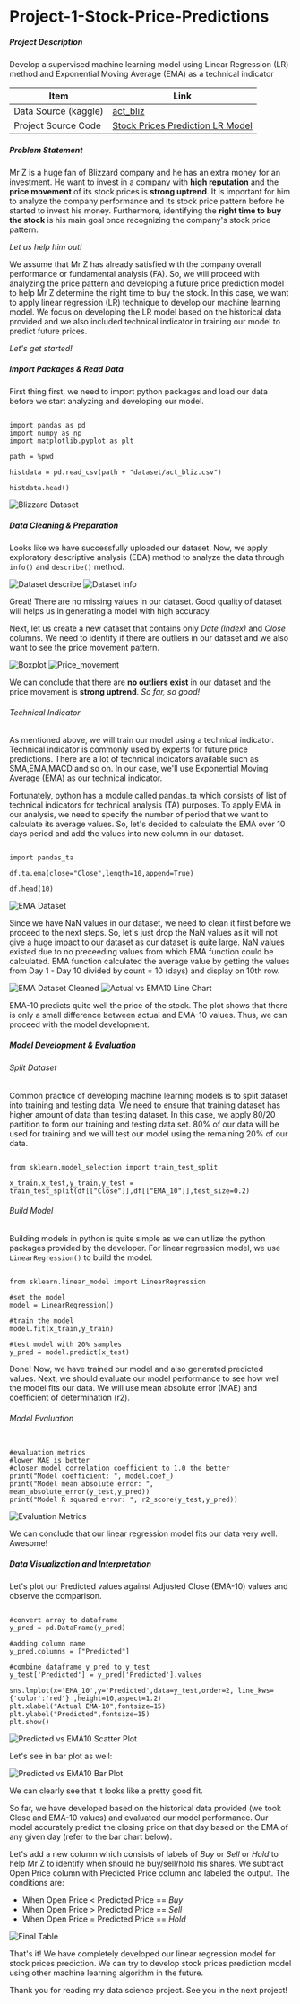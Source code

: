# Project-1-Stock-Price-Predictions


##### Project Description

Develop a supervised machine learning model using Linear Regression (LR) method and Exponential Moving Average (EMA) as a technical indicator


|Item|Link|
|---|---|
|Data Source (kaggle)|[act_bliz](https://www.kaggle.com/datasets/psycon/game-companies-historical-stock-price-2022-04?select=act_bliz.csv)|
|Project Source Code|[Stock Prices Prediction LR Model](https://github.com/harishusnan/Project-1-Stock-Price-Prediction/blob/main/Blizzard%20LR%20Model.ipynb)|

##### Problem Statement

Mr Z is a huge fan of Blizzard company and he has an extra money for an investment. He want to invest in a company with **high reputation** and the **price movement** of its stock prices is **strong uptrend**. It is important for him to analyze the company performance and its stock price pattern before he started to invest his money. Furthermore, identifying the **right time to buy the stock** is his main goal once recognizing the company's stock price pattern.



*Let us help him out!*

We assume that Mr Z has already satisfied with the company overall performance or fundamental analysis (FA). So, we will proceed with analyzing the price pattern and developing a future price prediction model to help Mr Z determine the right time to buy the stock. In this case, we want to apply linear regression (LR) technique to develop our machine learning model. We focus on developing the LR model based on the historical data provided and we also included technical indicator in training our model to predict future prices.



*Let's get started!*


##### Import Packages & Read Data

First thing first, we need to import python packages and load our data before we start analyzing and developing our model.

```ipynb

import pandas as pd
import numpy as np
import matplotlib.pyplot as plt

path = %pwd

histdata = pd.read_csv(path + "dataset/act_bliz.csv")

histdata.head()

```

![Blizzard Dataset](https://github.com/harishusnan/Project-1-Stock-Price-Prediction/blob/main/images/Dataset.png)

##### Data Cleaning & Preparation

Looks like we have successfully uploaded our dataset. Now, we apply exploratory descriptive analysis (EDA) method to analyze the data through ```info()``` and ```describe()``` method. 

![Dataset describe](https://github.com/harishusnan/Project-1-Stock-Price-Prediction/blob/main/images/Dataset_describe.png)
![Dataset info](https://github.com/harishusnan/Project-1-Stock-Price-Prediction/blob/main/images/Dataset_info.png)

Great! There are no missing values in our dataset. Good quality of dataset will helps us in generating a model with high accuracy.

Next, let us create a new dataset that contains only *Date (Index)* and *Close* columns. We need to identify if there are outliers in our dataset and we also want to see the price movement pattern.

![Boxplot](https://github.com/harishusnan/Project-1-Stock-Price-Prediction/blob/main/images/Boxplot.png)
![Price_movement](https://github.com/harishusnan/Project-1-Stock-Price-Prediction/blob/main/images/Price_Movement.png)

We can conclude that there are **no outliers exist** in our dataset and the price movement is **strong uptrend**.
*So far, so good!*

###### Technical Indicator

As mentioned above, we will train our model using a technical indicator. Technical indicator is commonly used by experts for future price predictions. There are a lot of technical indicators available such as SMA,EMA,MACD and so on. In our case, we'll use Exponential Moving Average (EMA) as our technical indicator. 

Fortunately, python has a module called pandas_ta which consists of list of technical indicators for technical analysis (TA) purposes. To apply EMA in our analysis, we need to specify the number of period that we want to calculate its average values. So, let's decided to calculate the EMA over 10 days period and add the values into new column in our dataset.

```

import pandas_ta

df.ta.ema(close="Close",length=10,append=True)

df.head(10)

```

![EMA Dataset](https://github.com/harishusnan/Project-1-Stock-Price-Prediction/blob/main/images/Dataset_EMA10.png)

Since we have NaN values in our dataset, we need to clean it first before we proceed to the next steps. So, let's just drop the NaN values as it will not give a huge impact to our dataset as our dataset is quite large. NaN values existed due to no preceeding values from which EMA function could be calculated. EMA function calculated the average value by getting the values from Day 1 - Day 10 divided by count = 10 (days) and display on 10th row.

![EMA Dataset Cleaned](https://github.com/harishusnan/Project-1-Stock-Price-Prediction/blob/main/images/Dataset_EMA10_cleaned.png)
![Actual vs EMA10 Line Chart](https://github.com/harishusnan/Project-1-Stock-Price-Prediction/blob/main/images/Actual_vs_EMA10_Linechart.png)

EMA-10 predicts quite well the price of the stock. The plot shows that there is only a small difference between actual and EMA-10 values. Thus, we can proceed with the model development.



##### Model Development & Evaluation

###### Split Dataset

Common practice of developing machine learning models is to split dataset into training and testing data. We need to ensure that training dataset has higher amount of data than testing dataset. In this case, we apply 80/20 partition to form our training and testing data set. 80% of our data will be used for training and we will test our model using the remaining 20% of our data.

```

from sklearn.model_selection import train_test_split

x_train,x_test,y_train,y_test = train_test_split(df[["Close"]],df[["EMA_10"]],test_size=0.2)

```

###### Build Model

Building models in python is quite simple as we can utilize the python packages provided by the developer. For linear regression model, we use ``` LinearRegression() ``` to build the model.

```

from sklearn.linear_model import LinearRegression

#set the model
model = LinearRegression()

#train the model
model.fit(x_train,y_train)

#test model with 20% samples
y_pred = model.predict(x_test)

```


Done! Now, we have trained our model and also generated predicted values. Next, we should evaluate our model performance to see how well the model fits our data. We will use mean absolute error (MAE) and coefficient of determination (r2).


###### Model Evaluation

```

#evaluation metrics
#lower MAE is better
#closer model correlation coefficient to 1.0 the better
print("Model coefficient: ", model.coef_)
print("Model mean absolute error: ", mean_absolute_error(y_test,y_pred))
print("Model R squared error: ", r2_score(y_test,y_pred))

```

![Evaluation Metrics](https://github.com/harishusnan/Project-1-Stock-Price-Prediction/blob/main/images/Evaluation_metrics.png)

We can conclude that our linear regression model fits our data very well. Awesome!




##### Data Visualization and Interpretation

Let's plot our Predicted values against Adjusted Close (EMA-10) values and observe the comparison.

```

#convert array to dataframe
y_pred = pd.DataFrame(y_pred)

#adding column name
y_pred.columns = ["Predicted"]

#combine dataframe y_pred to y_test
y_test['Predicted'] = y_pred['Predicted'].values

sns.lmplot(x='EMA_10',y='Predicted',data=y_test,order=2, line_kws={'color':'red'} ,height=10,aspect=1.2)
plt.xlabel("Actual EMA-10",fontsize=15)
plt.ylabel("Predicted",fontsize=15)
plt.show()

```

![Predicted vs EMA10 Scatter Plot](https://github.com/harishusnan/Project-1-Stock-Price-Prediction/blob/main/images/Predicted_vs_EMA10.png)



Let's see in bar plot as well:

![Predicted vs EMA10 Bar Plot](https://github.com/harishusnan/Project-1-Stock-Price-Prediction/blob/main/images/Predicted_vs_EMA10_barchart.png)


We can clearly see that it looks like a pretty good fit. 

So far, we have developed based on the historical data provided (we took Close and EMA-10 values) and evaluated our model performance. Our model accurately predict the closing price on that day based on the EMA of any given day (refer to the bar chart below).

Let's add a new column which consists of labels of *Buy* or *Sell* or *Hold* to help Mr Z to identify when should he buy/sell/hold his shares. We subtract Open Price column with Predicted Price column and labeled the output. The conditions are:

- When Open Price < Predicted Price == *Buy*
- When Open Price > Predicted Price == *Sell*
- When Open Price = Predicted Price == *Hold*

![Final Table](https://github.com/harishusnan/Project-1-Stock-Price-Prediction/blob/main/images/Final_table.png)



That's it! We have completely developed our linear regression model for stock prices prediction. We can try to develop stock prices prediction model using other machine learning algorithm in the future.

Thank you for reading my data science project. See you in the next project!




